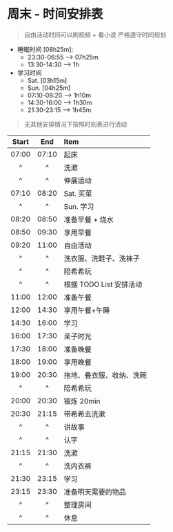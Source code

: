 # 周末 - 时间安排表

> 自由活动时间可以刷视频 + 看小说
> 严格遵守时间规划

- 睡眠时间 [08h25m]:
  - 23:30-06:55 --> 07h25m
  - 13:30-14:30 --> 1h
- 学习时间
  - Sat. [03h15m]
  - Sun. [04h25m]
  - 07:10-08:20 --> 1h10m
  - 14:30-16:00 --> 1h30m
  - 21:30-23:15 --> 1h45m

> 无其他安排情况下按照时刻表进行活动

| Start |  End  | Item                     |
| :---: | :---: | :----------------------- |
| 07:00 | 07:10 | 起床                     |
|   ^   |   ^   | 洗漱                     |
|   ^   |   ^   | 伸展运动                 |
| 07:10 | 08:20 | Sat. 买菜                |
|   ^   |   ^   | Sun. 学习                |
| 08:20 | 08:50 | 准备早餐 + 烧水          |
| 08:50 | 09:30 | 享用早餐                 |
| 09:20 | 11:00 | 自由活动                 |
|   ^   |   ^   | 洗衣服、洗鞋子、洗袜子   |
|   ^   |   ^   | 陪希希玩                 |
|   ^   |   ^   | 根据 TODO List 安排活动  |
| 11:00 | 12:00 | 准备午餐                 |
| 12:00 | 14:30 | 享用午餐+午睡            |
| 14:30 | 16:00 | 学习                     |
| 16:00 | 17:30 | 亲子时光                 |
| 17:30 | 18:00 | 准备晚餐                 |
| 18:00 | 19:00 | 享用晚餐                 |
| 19:00 | 20:30 | 拖地、叠衣服、收纳、洗碗 |
|   ^   |   ^   | 陪希希玩                 |
| 20:00 | 20:30 | 锻炼  20min              |
| 20:30 | 21:15 | 带希希去洗漱             |
|   ^   |   ^   | 讲故事                   |
|   ^   |   ^   | 认字                     |
| 21:15 | 21:30 | 洗漱                     |
|   ^   |   ^   | 洗内衣裤                 |
| 21:30 | 23:15 | 学习                     |
| 23:15 | 23:30 | 准备明天需要的物品       |
|   ^   |   ^   | 整理房间                 |
|   ^   |   ^   | 休息                     |
